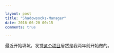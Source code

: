 ```yaml
---

layout: post
title: "Shadowsocks-Manager"
date: 2016-06-20 00:15
comments: true

---
```

最近开始填坑，发觉[这个项目](https://github.com/shadowsocks/shadowsocks-manager)居然是我两年前开始做的。